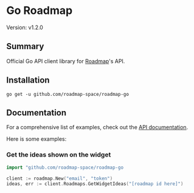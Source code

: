 # Go Roadmap

Version: v1.2.0

## Summary

Official Go API client library for [Roadmap](https://roadmap.space)'s API.

## Installation

```shell
go get -u github.com/roadmap-space/roadmap-go
```

## Documentation

For a comprehensive list of examples, check out the [API documentation](http://api.roadmap.space).

Here is some examples:

### Get the ideas shown on the widget

```go
import "github.com/roadmap-space/roadmap-go

client := roadmap.New("email", "token")
ideas, err := client.Roadmaps.GetWidgetIdeas("[roadmap id here]")
```
